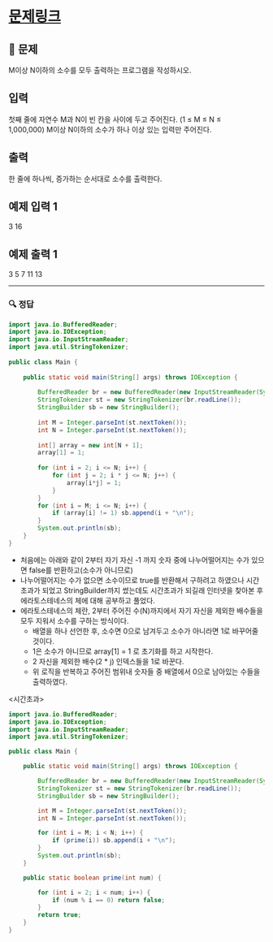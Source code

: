 # [문제링크](https://www.acmicpc.net/problem/1929)

## 📝 문제

M이상 N이하의 소수를 모두 출력하는 프로그램을 작성하시오.

## 입력

첫째 줄에 자연수 M과 N이 빈 칸을 사이에 두고 주어진다. (1 ≤ M ≤ N ≤ 1,000,000) M이상 N이하의 소수가 하나 이상 있는 입력만 주어진다.

## 출력

한 줄에 하나씩, 증가하는 순서대로 소수를 출력한다.

## 예제 입력 1

3 16

## 예제 출력 1

3
5
7
11
13


---

### 🔍 정답

```java
import java.io.BufferedReader;  
import java.io.IOException;  
import java.io.InputStreamReader;  
import java.util.StringTokenizer;  
  
public class Main {  
  
    public static void main(String[] args) throws IOException {  
  
        BufferedReader br = new BufferedReader(new InputStreamReader(System.in));  
        StringTokenizer st = new StringTokenizer(br.readLine());  
        StringBuilder sb = new StringBuilder();  
  
        int M = Integer.parseInt(st.nextToken());  
        int N = Integer.parseInt(st.nextToken());  
  
        int[] array = new int[N + 1];  
        array[1] = 1;  
  
        for (int i = 2; i <= N; i++) {  
            for (int j = 2; i * j <= N; j++) {  
                array[i*j] = 1;  
            }  
        }  
        for (int i = M; i <= N; i++) {  
            if (array[i] != 1) sb.append(i + "\n");  
        }  
        System.out.println(sb);  
    }  
}
```
- 처음에는 아래와 같이 2부터 자기 자신 -1 까지 숫자 중에 나누어떨어지는 수가 있으면 false를 반환하고(소수가 아니므로)
- 나누어떨어지는 수가 없으면 소수이므로 true를 반환해서 구하려고 하였으나 시간초과가 되었고 StringBuilder까지 썼는데도 시간초과가 되길래 인터넷을 찾아본 후 에라토스테네스의 체에 대해 공부하고 풀었다.
- 에라토스테네스의 체란, 2부터 주어진 수(N)까지에서 자기 자신을 제외한 배수들을 모두 지워서 소수를 구하는 방식이다.
	- 배열을 하나 선언한 후, 소수면 0으로 남겨두고 소수가 아니라면 1로 바꾸어줄 것이다.
	- 1은 소수가 아니므로 array[1] = 1 로 초기화를 하고 시작한다.
	- 2 자신을 제외한 배수(2 * j) 인덱스들을 1로 바꾼다. 
	- 위 로직을 반복하고 주어진 범위내 숫자들 중 배열에서 0으로 남아있는 수들을 출력하였다.

<시간초과>
```java
import java.io.BufferedReader;
import java.io.IOException;
import java.io.InputStreamReader;
import java.util.StringTokenizer;

public class Main {

    public static void main(String[] args) throws IOException {

        BufferedReader br = new BufferedReader(new InputStreamReader(System.in));
        StringTokenizer st = new StringTokenizer(br.readLine());
        StringBuilder sb = new StringBuilder();

        int M = Integer.parseInt(st.nextToken());
        int N = Integer.parseInt(st.nextToken());

        for (int i = M; i < N; i++) {
            if (prime(i)) sb.append(i + "\n");
        }
        System.out.println(sb);
    }

    public static boolean prime(int num) {

        for (int i = 2; i < num; i++) {
            if (num % i == 0) return false;
        }
        return true;
    }
}
```